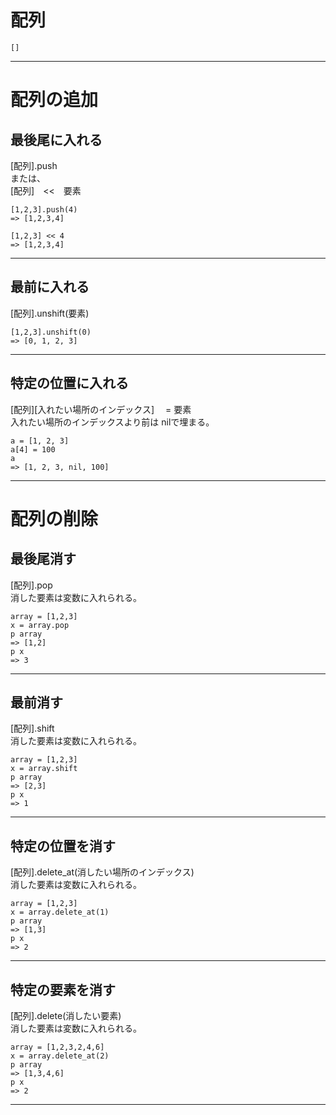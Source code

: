 # 配列
`[]`
***

# 配列の追加
## 最後尾に入れる    
[配列].push    
または、    
[配列]　<<　要素    
~~~
[1,2,3].push(4)
=> [1,2,3,4]

[1,2,3] << 4
=> [1,2,3,4]
~~~
***

## 最前に入れる    
[配列].unshift(要素)
~~~
[1,2,3].unshift(0)
=> [0, 1, 2, 3]
~~~
***

## 特定の位置に入れる
[配列][入れたい場所のインデックス]　 = 要素  
入れたい場所のインデックスより前は nilで埋まる。
~~~
a = [1, 2, 3]
a[4] = 100
a
=> [1, 2, 3, nil, 100]
~~~
***

# 配列の削除
## 最後尾消す    
[配列].pop  
消した要素は変数に入れられる。
~~~
array = [1,2,3]
x = array.pop
p array
=> [1,2]
p x
=> 3
~~~
***

## 最前消す    
[配列].shift  
消した要素は変数に入れられる。
~~~
array = [1,2,3]
x = array.shift
p array
=> [2,3]
p x
=> 1
~~~
***

## 特定の位置を消す
[配列].delete_at(消したい場所のインデックス)  
消した要素は変数に入れられる。
~~~
array = [1,2,3]
x = array.delete_at(1)
p array
=> [1,3]
p x
=> 2
~~~
***

## 特定の要素を消す
[配列].delete(消したい要素)  
消した要素は変数に入れられる。
~~~
array = [1,2,3,2,4,6]
x = array.delete_at(2)
p array
=> [1,3,4,6]
p x
=> 2
~~~
***
